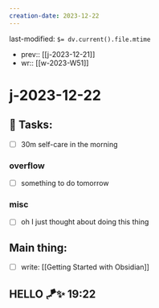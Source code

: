 ```yaml
---
creation-date: 2023-12-22
---
```

last-modified: `$= dv.current().file.mtime`
- prev:: [[j-2023-12-21]]
- wr:: [[w-2023-W51]]
# j-2023-12-22
## 📜 Tasks: 
- [ ] 30m self-care in the morning
### overflow
- [ ] something to do tomorrow
### misc
- [ ] oh I just thought about doing this thing
## Main thing:
- [ ] write: [[Getting Started with Obsidian]]
## HELLO 🪁✨ 19:22